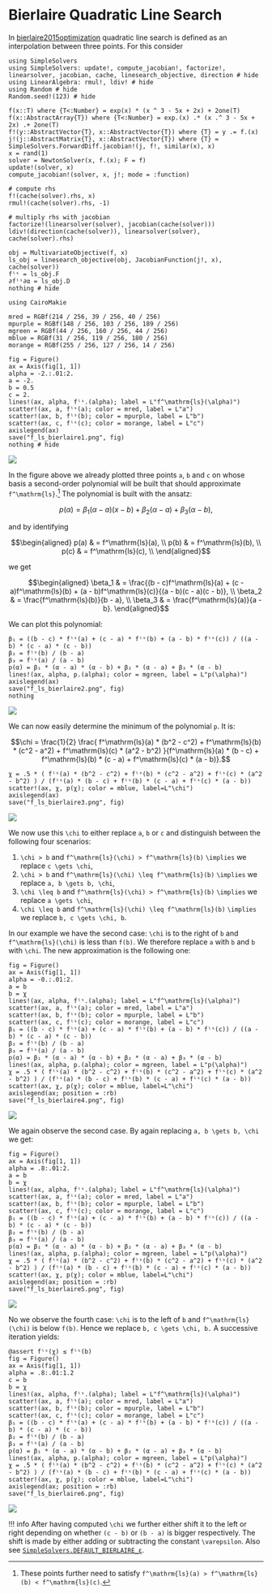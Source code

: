 # Bierlaire Quadratic Line Search

In [bierlaire2015optimization](@cite) quadratic line search is defined as an interpolation between three points. For this consider

```@example bierlaire
using SimpleSolvers
using SimpleSolvers: update!, compute_jacobian!, factorize!, linearsolver, jacobian, cache, linesearch_objective, direction # hide
using LinearAlgebra: rmul!, ldiv! # hide
using Random # hide
Random.seed!(123) # hide

f(x::T) where {T<:Number} = exp(x) * (x ^ 3 - 5x + 2x) + 2one(T)
f(x::AbstractArray{T}) where {T<:Number} = exp.(x) .* (x .^ 3 - 5x + 2x) .+ 2one(T)
f!(y::AbstractVector{T}, x::AbstractVector{T}) where {T} = y .= f.(x)
j!(j::AbstractMatrix{T}, x::AbstractVector{T}) where {T} = SimpleSolvers.ForwardDiff.jacobian!(j, f!, similar(x), x)
x = rand(1)
solver = NewtonSolver(x, f.(x); F = f)
update!(solver, x)
compute_jacobian!(solver, x, j!; mode = :function)

# compute rhs
f!(cache(solver).rhs, x)
rmul!(cache(solver).rhs, -1)

# multiply rhs with jacobian
factorize!(linearsolver(solver), jacobian(cache(solver)))
ldiv!(direction(cache(solver)), linearsolver(solver), cache(solver).rhs)

obj = MultivariateObjective(f, x)
ls_obj = linesearch_objective(obj, JacobianFunction(j!, x), cache(solver))
fˡˢ = ls_obj.F
∂fˡˢ∂α = ls_obj.D
nothing # hide
```

```@setup bierlaire
using CairoMakie

mred = RGBf(214 / 256, 39 / 256, 40 / 256)
mpurple = RGBf(148 / 256, 103 / 256, 189 / 256)
mgreen = RGBf(44 / 256, 160 / 256, 44 / 256)
mblue = RGBf(31 / 256, 119 / 256, 180 / 256)
morange = RGBf(255 / 256, 127 / 256, 14 / 256)

fig = Figure()
ax = Axis(fig[1, 1])
alpha = -2.:.01:2.
a = -2.
b = 0.5
c = 2.
lines!(ax, alpha, fˡˢ.(alpha); label = L"f^\mathrm{ls}(\alpha)")
scatter!(ax, a, fˡˢ(a); color = mred, label = L"a")
scatter!(ax, b, fˡˢ(b); color = mpurple, label = L"b")
scatter!(ax, c, fˡˢ(c); color = morange, label = L"c")
axislegend(ax)
save("f_ls_bierlaire1.png", fig)
nothing # hide
```

![](f_ls_bierlaire1.png)

In the figure above we already plotted three points ``a``, ``b`` and ``c`` on whose basis a second-order polynomial will be built that should approximate ``f^\mathrm{ls}``.[^1] The polynomial is built with the ansatz:

[^1]: These points further need to satisfy ``f^\mathrm{ls}(a) > f^\mathrm{ls}(b) < f^\mathrm{ls}(c)``.

```math
p(\alpha) = \beta_1(\alpha - a)(x - b) + \beta_2(\alpha - a) + \beta_3(\alpha - b),
```

and by identifying 

```math
\begin{aligned}
p(a) & = f^\mathrm{ls}(a), \\
p(b) & = f^\mathrm{ls}(b), \\
p(c) & = f^\mathrm{ls}(c), \\
\end{aligned}
```

we get

```math
\begin{aligned}
\beta_1 & = \frac{(b - c)f^\mathrm{ls}(a) + (c - a)f^\mathrm{ls}(b) + (a - b)f^\mathrm{ls}(c)}{(a - b)(c - a)(c - b)}, \\ 
\beta_2 & = \frac{f^\mathrm{ls}(b)}{b - a}, \\
\beta_3 & = \frac{f^\mathrm{ls}(a)}{a - b}.
\end{aligned}
```

We can plot this polynomial:

```@setup bierlaire
β₁ = ((b - c) * fˡˢ(a) + (c - a) * fˡˢ(b) + (a - b) * fˡˢ(c)) / ((a - b) * (c - a) * (c - b))
β₂ = fˡˢ(b) / (b - a)
β₃ = fˡˢ(a) / (a - b)
p(α) = β₁ * (α - a) * (α - b) + β₂ * (α - a) + β₃ * (α - b)
lines!(ax, alpha, p.(alpha); color = mgreen, label = L"p(\alpha)")
axislegend(ax)
save("f_ls_bierlaire2.png", fig)
nothing
```

![](f_ls_bierlaire2.png)

We can now easily determine the minimum of the polynomial ``p``. It is:

```math
\chi = \frac{1}{2} \frac{ f^\mathrm{ls}(a) * (b^2 - c^2) + f^\mathrm{ls}(b) * (c^2 - a^2) + f^\mathrm{ls}(c) * (a^2 - b^2) }{f^\mathrm{ls}(a) * (b - c) + f^\mathrm{ls}(b) * (c - a) + f^\mathrm{ls}(c) * (a - b)}.
```

```@setup bierlaire
χ = .5 * ( fˡˢ(a) * (b^2 - c^2) + fˡˢ(b) * (c^2 - a^2) + fˡˢ(c) * (a^2 - b^2) ) / (fˡˢ(a) * (b - c) + fˡˢ(b) * (c - a) + fˡˢ(c) * (a - b))
scatter!(ax, χ, p(χ); color = mblue, label=L"\chi")
axislegend(ax)
save("f_ls_bierlaire3.png", fig)
```

![](f_ls_bierlaire3.png)

We now use this ``\chi`` to either replace ``a``, ``b`` or ``c`` and distinguish between the following four scenarios:
1. ``\chi > b`` and ``f^\mathrm{ls}(\chi) > f^\mathrm{ls}(b)`` ``\implies`` we replace ``c \gets \chi``,
2. ``\chi > b`` and ``f^\mathrm{ls}(\chi) \leq f^\mathrm{ls}(b)`` ``\implies`` we replace ``a, b \gets b, \chi``,
3. ``\chi \leq b`` and ``f^\mathrm{ls}(\chi) > f^\mathrm{ls}(b)`` ``\implies`` we replace ``a \gets \chi``,
4. ``\chi \leq b`` and ``f^\mathrm{ls}(\chi) \leq f^\mathrm{ls}(b)`` ``\implies`` we replace ``b, c \gets \chi, b``.

In our example we have the second case: ``\chi`` is to the right of ``b`` and ``f^\mathrm{ls}(\chi)`` is less than ``f(b)``. We therefore replace ``a`` with ``b`` and ``b`` with ``\chi``. The new approximation is the following one:

```@setup bierlaire
fig = Figure()
ax = Axis(fig[1, 1])
alpha = -0.:.01:2.
a = b
b = χ
lines!(ax, alpha, fˡˢ.(alpha); label = L"f^\mathrm{ls}(\alpha)")
scatter!(ax, a, fˡˢ(a); color = mred, label = L"a")
scatter!(ax, b, fˡˢ(b); color = mpurple, label = L"b")
scatter!(ax, c, fˡˢ(c); color = morange, label = L"c")
β₁ = ((b - c) * fˡˢ(a) + (c - a) * fˡˢ(b) + (a - b) * fˡˢ(c)) / ((a - b) * (c - a) * (c - b))
β₂ = fˡˢ(b) / (b - a)
β₃ = fˡˢ(a) / (a - b)
p(α) = β₁ * (α - a) * (α - b) + β₂ * (α - a) + β₃ * (α - b)
lines!(ax, alpha, p.(alpha); color = mgreen, label = L"p(\alpha)")
χ = .5 * ( fˡˢ(a) * (b^2 - c^2) + fˡˢ(b) * (c^2 - a^2) + fˡˢ(c) * (a^2 - b^2) ) / (fˡˢ(a) * (b - c) + fˡˢ(b) * (c - a) + fˡˢ(c) * (a - b))
scatter!(ax, χ, p(χ); color = mblue, label=L"\chi")
axislegend(ax; position = :rb)
save("f_ls_bierlaire4.png", fig)
```

![](f_ls_bierlaire4.png)

We again observe the second case. By again replacing ``a, b \gets b, \chi`` we get:

```@setup bierlaire
fig = Figure()
ax = Axis(fig[1, 1])
alpha = .8:.01:2.
a = b
b = χ
lines!(ax, alpha, fˡˢ.(alpha); label = L"f^\mathrm{ls}(\alpha)")
scatter!(ax, a, fˡˢ(a); color = mred, label = L"a")
scatter!(ax, b, fˡˢ(b); color = mpurple, label = L"b")
scatter!(ax, c, fˡˢ(c); color = morange, label = L"c")
β₁ = ((b - c) * fˡˢ(a) + (c - a) * fˡˢ(b) + (a - b) * fˡˢ(c)) / ((a - b) * (c - a) * (c - b))
β₂ = fˡˢ(b) / (b - a)
β₃ = fˡˢ(a) / (a - b)
p(α) = β₁ * (α - a) * (α - b) + β₂ * (α - a) + β₃ * (α - b)
lines!(ax, alpha, p.(alpha); color = mgreen, label = L"p(\alpha)")
χ = .5 * ( fˡˢ(a) * (b^2 - c^2) + fˡˢ(b) * (c^2 - a^2) + fˡˢ(c) * (a^2 - b^2) ) / (fˡˢ(a) * (b - c) + fˡˢ(b) * (c - a) + fˡˢ(c) * (a - b))
scatter!(ax, χ, p(χ); color = mblue, label=L"\chi")
axislegend(ax; position = :rb)
save("f_ls_bierlaire5.png", fig)
```

![](f_ls_bierlaire5.png)

No we observe the fourth case: ``\chi`` is to the left of ``b`` and ``f^\mathrm{ls}(\chi)`` is below ``f(b)``. Hence we replace ``b, c \gets \chi, b.`` A successive iteration yields:

```@setup bierlaire
@assert fˡˢ(χ) ≤ fˡˢ(b)
fig = Figure()
ax = Axis(fig[1, 1])
alpha = .8:.01:1.2
c = b
b = χ
lines!(ax, alpha, fˡˢ.(alpha); label = L"f^\mathrm{ls}(\alpha)")
scatter!(ax, a, fˡˢ(a); color = mred, label = L"a")
scatter!(ax, b, fˡˢ(b); color = mpurple, label = L"b")
scatter!(ax, c, fˡˢ(c); color = morange, label = L"c")
β₁ = ((b - c) * fˡˢ(a) + (c - a) * fˡˢ(b) + (a - b) * fˡˢ(c)) / ((a - b) * (c - a) * (c - b))
β₂ = fˡˢ(b) / (b - a)
β₃ = fˡˢ(a) / (a - b)
p(α) = β₁ * (α - a) * (α - b) + β₂ * (α - a) + β₃ * (α - b)
lines!(ax, alpha, p.(alpha); color = mgreen, label = L"p(\alpha)")
χ = .5 * ( fˡˢ(a) * (b^2 - c^2) + fˡˢ(b) * (c^2 - a^2) + fˡˢ(c) * (a^2 - b^2) ) / (fˡˢ(a) * (b - c) + fˡˢ(b) * (c - a) + fˡˢ(c) * (a - b))
scatter!(ax, χ, p(χ); color = mblue, label=L"\chi")
axislegend(ax; position = :rb)
save("f_ls_bierlaire6.png", fig)
```

![](f_ls_bierlaire6.png)

!!! info
    After having computed ``\chi`` we further either shift it to the left or right depending on whether ``(c - b)`` or ``(b - a)`` is bigger respectively. The shift is made by either adding or subtracting the constant ``\varepsilon``.
Also see [`SimpleSolvers.DEFAULT_BIERLAIRE_ε`](@ref).